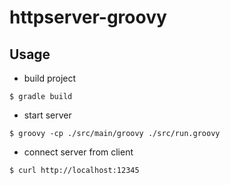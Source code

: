 # httpserver-groovy

## Usage

- build project

```
$ gradle build
```

- start server

```
$ groovy -cp ./src/main/groovy ./src/run.groovy
```

- connect server from client

```
$ curl http://localhost:12345
```
